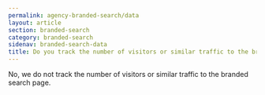```yaml
---
permalink: agency-branded-search/data
layout: article
section: branded-search
category: branded-search
sidenav: branded-search-data
title: Do you track the number of visitors or similar traffic to the branded search page?
---
```

No, we do not track the number of visitors or similar traffic to the branded search page.
